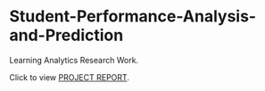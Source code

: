 # Student-Performance-Analysis-and-Prediction

Learning Analytics Research Work.

Click to view [PROJECT REPORT](https://github.com/mdthabrez/Student-Performance-Analysis-and-Prediction/blob/main/DOCU/STUDENT%20PERFORMANCE%20%20ANALYSIS%20AND%20PREDICTION%20%20report.pdf).
